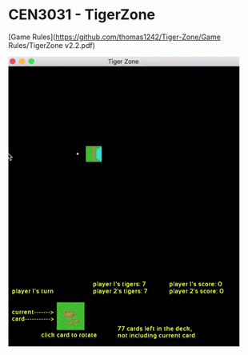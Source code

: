# CEN3031 - TigerZone

[Game Rules](https://github.com/thomas1242/Tiger-Zone/Game Rules/TigerZone v2.2.pdf)

 ![alt tag](Images/tz1.gif)
